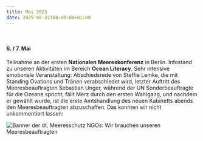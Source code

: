 ```yaml
---
title: Mai 2025
date: 2025-05-31T00:00:00+01:00
---
```

&nbsp;

#### **6\. / 7. Mai**

Teilnahme an der ersten **Nationalen Meereskonferenz** in Berlin. Infostand zu unseren Aktivitäten im Bereich **Ocean Literacy**. Sehr intensive emotionale Veranstaltung: Abschiedsrede von Steffie Lemke, die mit Standing Ovations und Tränen verabschiedet wird, letzter Auftritt des Meeresbeauftragten Sebastian Unger, während der UN Sonderbeauftragte für die Ozeane spricht, fällt Merz durch den ersten Wahlgang, und nachdem er gewählt wurde, ist die erste Amtshandlung des neuen Kabinetts abends den Meeresbeauftragten abzuschaffen. Das konnten wir nicht unkommentiert lassen:

![Banner der dt.  Meeresschutz NGOs: Wir brauchen unseren Meeresbeauftragten](https://res.cloudinary.com/deepwave-org/deepwave.org/1000071509_daeagg.jpg)